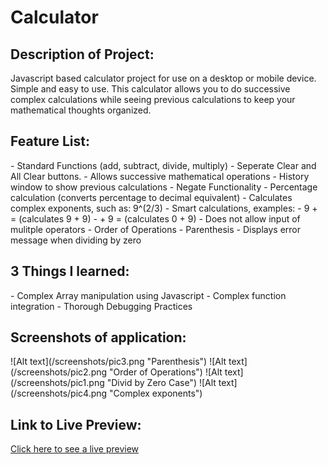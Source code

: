 <h1>Calculator</h1>

<h2>Description of Project:</h2>
Javascript based calculator project for use on a desktop or mobile device. 
Simple and easy to use.  This calculator allows you to do successive complex calculations while
seeing previous calculations to keep your mathematical thoughts organized.  

<h2>Feature List:</h2>
- Standard Functions (add, subtract, divide, multiply)
- Seperate Clear and All Clear buttons.
- Allows successive mathematical operations
- History window to show previous calculations
- Negate Functionality
- Percentage calculation (converts percentage to decimal equivalent)
- Calculates complex exponents, such as:  9^(2/3)
- Smart calculations, examples:
    -  9 + =  (calculates 9 + 9)
    -  + 9 =  (calculates 0 + 9)
- Does not allow input of mulitple operators
- Order of Operations
- Parenthesis
- Displays error message when dividing by zero

<h2>3 Things I learned:</h2>
 - Complex Array manipulation using Javascript
 - Complex function integration
 - Thorough Debugging Practices

<h2>Screenshots of application:</h2>
   ![Alt text](/screenshots/pic3.png "Parenthesis")
   ![Alt text](/screenshots/pic2.png "Order of Operations")
   ![Alt text](/screenshots/pic1.png "Divid by Zero Case")
   ![Alt text](/screenshots/pic4.png "Complex exponents")
<h2>Link to Live Preview:</h2>
<a href="http://jmekstrom.github.io/Calculator" target="_blank">Click here to see a live preview</a>


